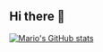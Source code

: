 ## Hi there 👋

<!--
**marioorlandoteng/marioorlandoteng** is a ✨ _special_ ✨ repository because its `README.md` (this file) appears on your GitHub profile.

Here are some ideas to get you started:

- 🔭 I’m currently working on ...
- 🌱 I’m currently learning ...
- 👯 I’m looking to collaborate on ...
- 🤔 I’m looking for help with ...
- 💬 Ask me about ...
- 📫 How to reach me: ...
- 😄 Pronouns: ...
- ⚡ Fun fact: ...
-->

[![Mario's GitHub stats](https://github-readme-stats.vercel.app/api?username=marioorlandoteng)](https://github.com/anuraghazra/github-readme-stats)
